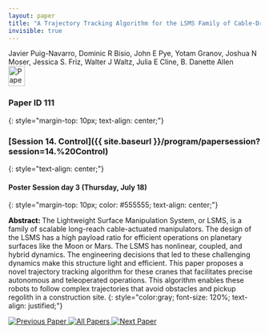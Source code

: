 ```yaml
---
layout: paper
title: "A Trajectory Tracking Algorithm for the LSMS Family of Cable-Driven Cranes"
invisible: true
---
```

<div class="paper-authors">
<div class="paper-author-box">
    <div class="paper-author-name">Javier Puig-Navarro, Dominic R Bisio, John E Pye, Yotam Granov, Joshua N Moser, Jessica S. Friz, Walter J Waltz, Julia E Cline, B. Danette Allen</div>
    <div class="paper-author-uni"></div>
</div>

</div><div class="paper-pdf">
                <div> <a href="https://www.roboticsproceedings.org/rss20/p111.pdf"><img src="{{ site.baseurl }}/images/paper_link.png" alt="Paper Website" width = "33"  height = "40"/></a> </div>
                </div>

### Paper ID 111
{: style="margin-top: 10px; text-align: center;"}

### [Session 14. Control]({{ site.baseurl }}/program/papersession?session=14.%20Control)
{: style="text-align: center;"}

#### Poster Session day 3 (Thursday, July 18)
{: style="margin-top: 10px; color: #555555; text-align: center;"}

<b style="color: black;">Abstract: </b>The Lightweight Surface Manipulation System, or
 LSMS, is a family of scalable long-reach cable-actuated manipulators.
 The design of the LSMS has a high payload ratio for
 efficient operations on planetary surfaces like the Moon or Mars.
 The LSMS has nonlinear, coupled, and hybrid dynamics. The
 engineering decisions that led to these challenging dynamics make
 this structure light and efficient. This paper proposes a novel
 trajectory tracking algorithm for these cranes that facilitates
 precise autonomous and teleoperated operations. This algorithm
 enables these robots to follow complex trajectories that avoid
 obstacles and pickup regolith in a construction site.
{: style="color:gray; font-size: 120%; text-align: justified;"}


<div class="paper-menu">
<a href="{{ site.baseurl }}/program/papers/110/"> <img src="{{ site.baseurl }}/images/previous_paper_icon.png" alt="Previous Paper" title="Previous Paper"/> </a>
<a href="{{ site.baseurl }}/program/papers"><img src="{{ site.baseurl }}/images/overview_icon.png" alt="All Papers" title="All Papers"/> </a>
<a href="{{ site.baseurl }}/program/papers/112/"> <img src="{{ site.baseurl }}/images/next_paper_icon.png" alt="Next Paper" title="Next Paper"/> </a>

</div>
